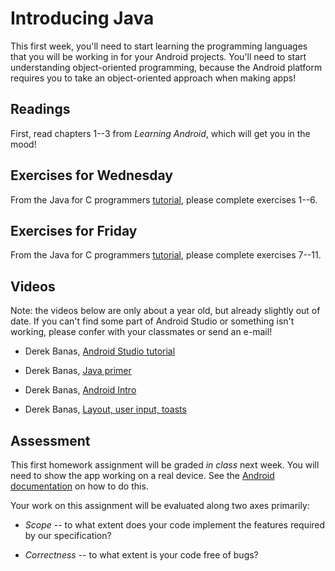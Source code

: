 # Introducing Java

This first week, you'll need to start learning the programming languages that you will be working in for your Android projects. You'll need to start understanding object-oriented programming, because the Android platform requires you to take an object-oriented approach when making apps!

## Readings

First, read chapters 1--3 from *Learning Android*, which will get you in the mood!

## Exercises for Wednesday

From the Java for C programmers [tutorial](http://www.davin.50webs.com/research/1999/tsj4cp.html), please complete exercises 1--6.

## Exercises for Friday

From the Java for C programmers [tutorial](http://www.davin.50webs.com/research/1999/tsj4cp.html), please complete exercises 7--11.

## Videos

Note: the videos below are only about a year old, but already slightly out of date. If you can't find some part of Android Studio or something isn't working, please confer with your classmates or send an e-mail!

* Derek Banas, [Android Studio tutorial](https://www.youtube.com/watch?v=nBD4xhH5vIE&index=1&list=PLGLfVvz_LVvSPjWpLPFEfOCbezi6vATIh)

* Derek Banas, [Java primer](https://www.youtube.com/watch?v=WPvGqX-TXP0&list=PLGLfVvz_LVvSPjWpLPFEfOCbezi6vATIh&index=2)

* Derek Banas, [Android Intro](https://www.youtube.com/watch?v=ef-6NZjBtW0&index=3&list=PLGLfVvz_LVvSPjWpLPFEfOCbezi6vATIh)

* Derek Banas, [Layout, user input, toasts](https://www.youtube.com/watch?v=kmsB_P2xbus&index=4&list=PLGLfVvz_LVvSPjWpLPFEfOCbezi6vATIh)

## Assessment

This first homework assignment will be graded *in class* next week. You will need to show the app working on a real device. See the [Android documentation](http://developer.android.com/training/basics/firstapp/running-app.html) on how to do this.

Your work on this assignment will be evaluated along two axes primarily:

* *Scope* -- to what extent does your code implement the features required by our specification?

* *Correctness* -- to what extent is your code free of bugs?

